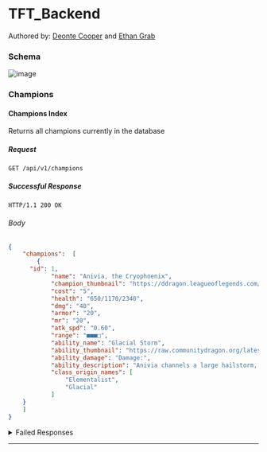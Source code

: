 # TFT_Backend

Authored by: [Deonte Cooper](https://github.com/djc00p) and [Ethan Grab](https://github.com/Stoovels)

### Schema

![image](https://user-images.githubusercontent.com/45864171/61312237-3ca6e300-a7b5-11e9-996b-c88b1532ae9f.png)

### Champions

#### Champions Index

Returns all champions currently in the database

##### Request

```http
GET /api/v1/champions
```

##### Successful Response

```http
HTTP/1.1 200 OK
```

###### Body
```json
{
	"champions":  [
		{
      "id": 1,
			"name": "Anivia, the Cryophoenix",
			"champion_thumbnail": "https://ddragon.leagueoflegends.com/cdn/9.13.1/img/champion/Anivia.png",
			"cost": "5",
			"health": "650/1170/2340",
			"dmg": "40",
			"armor": "20",
			"mr": "20",
			"atk_spd": "0.60",
			"range": "■■■□",
			"ability_name": "Glacial Storm",
			"ability_thumbnail": "https://raw.communitydragon.org/latest/game/assets/characters/anivia/hud/icons2d/anivia_r.png",
			"ability_damage": "Damage:",
			"ability_description": "Anivia channels a large hailstorm, damaging and slowing the attack speed of enemies inside of it",
			"class_origin_names": [
				"Elementalist",
				"Glacial"
			]
    }
	]
}
```

<details><summary>Failed Responses</summary>

##### Other

```http
HTTP/1.1 500 Internal Server Error
```

###### Body

```js
{"error": "Internal Server Error"}
```

</details>

---
